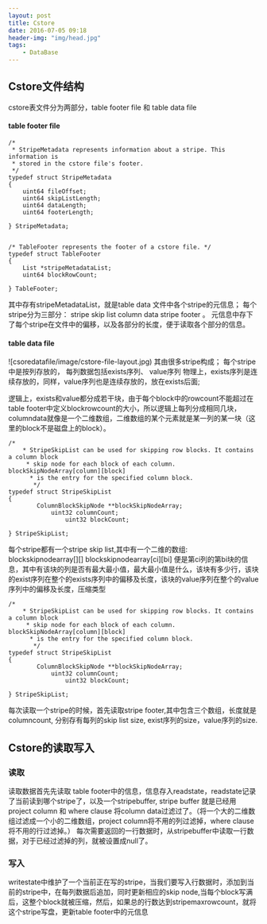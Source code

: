 ```yaml
---
layout: post
title: Cstore
date: 2016-07-05 09:18
header-img: "img/head.jpg"
tags:
    - DataBase
---
```


## Cstore文件结构

cstore表文件分为两部分，table footer file 和 table data file

#### table footer file
```
/*
 * StripeMetadata represents information about a stripe. This information is
 * stored in the cstore file's footer.
 */
typedef struct StripeMetadata
{
	uint64 fileOffset;
	uint64 skipListLength;
	uint64 dataLength;
	uint64 footerLength;

} StripeMetadata;


/* TableFooter represents the footer of a cstore file. */
typedef struct TableFooter
{
	List *stripeMetadataList;
	uint64 blockRowCount;

} TableFooter;
```
其中存有stripeMetadataList，就是table data 文件中各个stripe的元信息；
每个stripe分为三部分：
stripe skip list 
column data 
stripe footer 。
元信息中存下了每个stripe在文件中的偏移，以及各部分的长度，便于读取各个部分的信息。


#### table data file
![csoredatafile/image/cstore-file-layout.jpg)
其由很多stripe构成；
每个stripe中是按列存放的，
每列数据包括exists序列、 value序列 物理上，exists序列是连续存放的，同样，value序列也是连续存放的，放在exists后面;

逻辑上，exists和value都分成若干块，由于每个block中的rowcount不能超过在table footer中定义blockrowcount的大小，所以逻辑上每列分成相同几块，columndata就像是一个二维数组，二维数组的某个元素就是某一列的某一块（这里的block不是磁盘上的block）。
```
/*
    * StripeSkipList can be used for skipping row blocks. It contains a column block
     * skip node for each block of each column. blockSkipNodeArray[column][block]
      * is the entry for the specified column block.
       */
typedef struct StripeSkipList
{
        ColumnBlockSkipNode **blockSkipNodeArray;
            uint32 columnCount;
                uint32 blockCount;

} StripeSkipList;

```
每个stripe都有一个stripe skip list,其中有一个二维的数组: blockskipnodearray[][]
blockskipnodearray[ci][bi] 便是第ci列的第bi块的信息，其中有该块的列是否有最大最小值，最大最小值是什么，该块有多少行，该块的exist序列在整个的exists序列中的偏移及长度，该块的value序列在整个的value序列中的偏移及长度，压缩类型
```
/*
    * StripeSkipList can be used for skipping row blocks. It contains a column block
     * skip node for each block of each column. blockSkipNodeArray[column][block]
      * is the entry for the specified column block.
       */
typedef struct StripeSkipList
{
        ColumnBlockSkipNode **blockSkipNodeArray;
            uint32 columnCount;
                uint32 blockCount;

} StripeSkipList;
```
每次读取一个stripe的时候，首先读取stripe footer,其中包含三个数组，长度就是columncount, 分别存有每列的skip list size, exist序列的size，value序列的size.


## Cstore的读取写入

### 读取

读取数据首先先读取 table footer中的信息，信息存入readstate，readstate记录了当前读到哪个stripe了，以及一个stripebuffer, stripe buffer 就是已经用 project column 和 where clause 将column data过滤过了。（将一个大的二维数组过滤成一个小的二维数组，project column将不用的列过滤掉，where clause将不用的行过滤掉。）
    每次需要返回的一行数据时，从stripebuffer中读取一行数据，对于已经过滤掉的列，就被设置成null了。

### 写入

writestate中维护了一个当前正在写的stripe，当我们要写入行数据时，添加到当前的stripe中，在每列数据后追加，同时更新相应的skip node,当每个block写满后，这整个block就被压缩，然后，如果总的行数达到stripemaxrowcount，就将这个stripe写盘，更新table footer中的元信息
